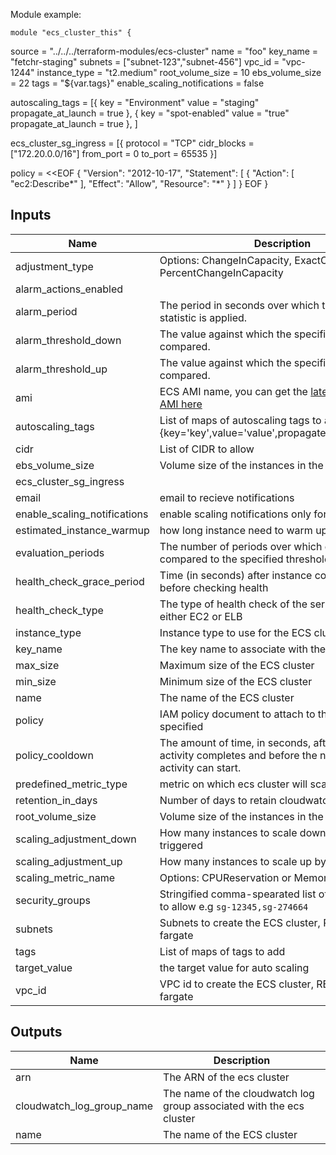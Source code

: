 Module example:

    module "ecs_cluster_this" {
 source                       = "../../../terraform-modules/ecs-cluster"
 name                         = "foo"
 key_name                     = "fetchr-staging"
 subnets                      = ["subnet-123","subnet-456"]
 vpc_id                       = "vpc-1244"
 instance_type                = "t2.medium"
 root_volume_size             = 10
 ebs_volume_size              = 22
 tags                         = "${var.tags}"
 enable_scaling_notifications = false

 autoscaling_tags = [{
   key                 = "Environment"
   value               = "staging"
   propagate_at_launch = true
 },
   {
     key                 = "spot-enabled"
     value               = "true"
     propagate_at_launch = true
   },
 ]

 ecs_cluster_sg_ingress = [{
   protocol    = "TCP"
   cidr_blocks = ["172.20.0.0/16"]
   from_port   = 0
   to_port     = 65535
 }]

 policy = <<EOF
{
 "Version": "2012-10-17",
 "Statement": [
   {
     "Action": [
       "ec2:Describe*"
     ],
     "Effect": "Allow",
     "Resource": "*"
   }
 ]
}
EOF
}



## Inputs

| Name | Description | Type | Default | Required |
|------|-------------|:----:|:-----:|:-----:|
| adjustment_type | Options: ChangeInCapacity, ExactCapacity, and PercentChangeInCapacity | string | `ChangeInCapacity` | no |
| alarm_actions_enabled |  | string | `true` | no |
| alarm_period | The period in seconds over which the specified statistic is applied. | string | `120` | no |
| alarm_threshold_down | The value against which the specified statistic is compared. | string | `50` | no |
| alarm_threshold_up | The value against which the specified statistic is compared. | string | `80` | no |
| ami | ECS AMI name, you can get the [latest optimized AMI here](https://docs.aws.amazon.com/AmazonECS/latest/developerguide/ecs-optimized_AMI.html) | string | `amzn-ami-2018.03.a-amazon-ecs-optimized` | no |
| autoscaling_tags | List of maps of autoscaling tags to add in format {key='key',value='value',propagate_at_launch=true} | list | `<list>` | no |
| cidr | List of CIDR to allow | list | `<list>` | no |
| ebs_volume_size | Volume size of the instances in the ecs cluster | string | `20` | no |
| ecs_cluster_sg_ingress |  | string | `<list>` | no |
| email | email to recieve notifications | string | `default value` | no |
| enable_scaling_notifications | enable scaling notifications only for prod | string | - | yes |
| estimated_instance_warmup | how long instance need to warm up after scaling | string | `300` | no |
| evaluation_periods | The number of periods over which data is compared to the specified threshold. | string | `2` | no |
| health_check_grace_period | Time (in seconds) after instance comes into service before checking health | string | `300` | no |
| health_check_type | The type of health check of the service, can be either EC2 or ELB | string | `EC2` | no |
| instance_type | Instance type to use for the ECS cluster | string | `t2.medium` | no |
| key_name | The key name to associate with the ecs cluster | string | `` | no |
| max_size | Maximum size of the ECS cluster | string | `1` | no |
| min_size | Minimum size of the ECS cluster | string | `1` | no |
| name | The name of the ECS cluster | string | - | yes |
| policy | IAM policy document to attach to the ecs cluster if specified | string | `` | no |
| policy_cooldown | The amount of time, in seconds, after a scaling activity completes and before the next scaling activity can start. | string | `300` | no |
| predefined_metric_type | metric on which ecs cluster will scale | string | `ASGAverageCPUUtilization` | no |
| retention_in_days | Number of days to retain cloudwatch logs | string | `30` | no |
| root_volume_size | Volume size of the instances in the ecs cluster | string | `20` | no |
| scaling_adjustment_down | How many instances to scale down by when triggered | string | `-1` | no |
| scaling_adjustment_up | How many instances to scale up by when triggered | string | `1` | no |
| scaling_metric_name | Options: CPUReservation or MemoryReservation | string | `MemoryReservation` | no |
| security_groups | Stringified comma-spearated list of security groups to allow e.g `sg-12345,sg-274664` | string | `` | no |
| subnets | Subnets to create the ECS cluster, REQUIRED if not fargate | list | `<list>` | no |
| tags | List of maps of tags to add | map | `<map>` | no |
| target_value | the target value for auto scaling | string | `75.0` | no |
| vpc_id | VPC id to create the ECS cluster, REQUIRED if not fargate | string | `` | no |

## Outputs

| Name | Description |
|------|-------------|
| arn | The ARN of the ecs cluster |
| cloudwatch_log_group_name | The name of the cloudwatch log group associated with the ecs cluster |
| name | The name of the ECS cluster |

